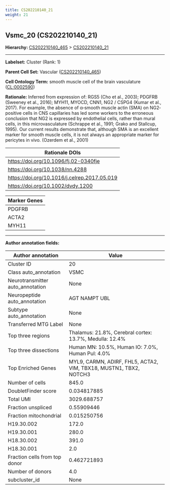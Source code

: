 ```yaml
---
title: CS202210140_21
weight: 21
---
```

## Vsmc_20 (CS202210140_21)
<b>Hierarchy: </b>
[CS202210140_465](https://purl.brain-bican.org/taxonomy/CS202210140#CS202210140_465) >
[CS202210140_21](https://purl.brain-bican.org/taxonomy/CS202210140#CS202210140_21)

---


**Labelset:** Cluster (Rank: 1)

**Parent Cell Set:** Vascular ([CS202210140_465](https://purl.brain-bican.org/taxonomy/CS202210140#CS202210140_465))



**Cell Ontology Term:**  smooth muscle cell of the brain vasculature ([CL:0002590](https://www.ebi.ac.uk/ols/ontologies/cl/terms?obo_id=CL:0002590)) 

**Rationale:** Inferred from expression of: RGS5 (Cho et al., 2003); PDGFRB (Sweeney et al., 2016); MYH11, MYOCD, CNN1, NG2 / CSPG4 (Kumar et al., 2017).   For example, the absence of α‐smooth muscle actin (SMA) on NG2‐positive cells in CNS capillaries has led some workers to the erroneous conclusion that NG2 is expressed by endothelial cells, rather than mural cells, in this microvasculature (Schrappe et al., 1991; Grako and Stallcup, 1995). Our current results demonstrate that, although SMA is an excellent marker for smooth muscle cells, it is not always an appropriate marker for pericytes in vivo. (Ozerdem et al., 2001)

| Rationale DOIs |
|----------------|
|https://doi.org/10.1096/fj.02-0340fje|
|https://doi.org/10.1038/nn.4288|
|https://doi.org/10.1016/j.celrep.2017.05.019|
|https://doi.org/10.1002/dvdy.1200|

[MARKER GENES.]: #


| Marker Genes |
|--------------|
|PDGFRB|
|ACTA2|
|MYH11|

---

[TRANSFERRED ANNOTATIONS.]: #


[AUTHOR ANNOTATION FIELDS.]: #


**Author annotation fields:**

| Author annotation | Value |
|-------------------|-------|
|Cluster ID|20|
|Class auto_annotation|VSMC|
|Neurotransmitter auto_annotation|None|
|Neuropeptide auto_annotation|AGT NAMPT UBL|
|Subtype auto_annotation|None|
|Transferred MTG Label|None|
|Top three regions|Thalamus: 21.8%, Cerebral cortex: 13.7%, Medulla: 12.4%|
|Top three dissections|Human MN: 10.5%, Human IO: 7.0%, Human Pul: 4.0%|
|Top Enriched Genes|MYL9, CARMN, ADIRF, FHL5, ACTA2, VIM, TBX18, MUSTN1, TBX2, NOTCH3|
|Number of cells|845.0|
|DoubletFinder score|0.034817885|
|Total UMI|3029.688757|
|Fraction unspliced|0.55909446|
|Fraction mitochondrial|0.015250756|
|H19.30.002|172.0|
|H19.30.001|280.0|
|H18.30.002|391.0|
|H18.30.001|2.0|
|Fraction cells from top donor|0.462721893|
|Number of donors|4.0|
|subcluster_id|None|
